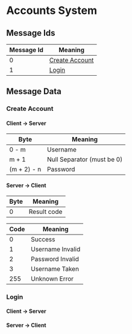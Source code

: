 # Accounts System
## Message Ids
|Message Id|Meaning|
|---|---|
|0|[Create Account](#create-account)|
|1|[Login](#login)|

## Message Data
### Create Account
#### Client -> Server
|Byte|Meaning|
|---|---|
|0 - m|Username|
|m + 1|Null Separator (must be 0)|
|(m + 2) - n|Password|

#### Server -> Client
|Byte|Meaning|
|---|---|
|0|Result code|

|Code|Meaning|
|---|---|
|0|Success|
|1|Username Invalid|
|2|Password Invalid|
|3|Username Taken|
|255|Unknown Error|

### Login
#### Client -> Server

#### Server -> Client
